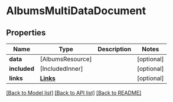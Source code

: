 # AlbumsMultiDataDocument

## Properties
Name | Type | Description | Notes
------------ | ------------- | ------------- | -------------
**data** | [AlbumsResource] |  | [optional] 
**included** | [IncludedInner] |  | [optional] 
**links** | [**Links**](Links.md) |  | [optional] 

[[Back to Model list]](../README.md#documentation-for-models) [[Back to API list]](../README.md#documentation-for-api-endpoints) [[Back to README]](../README.md)


